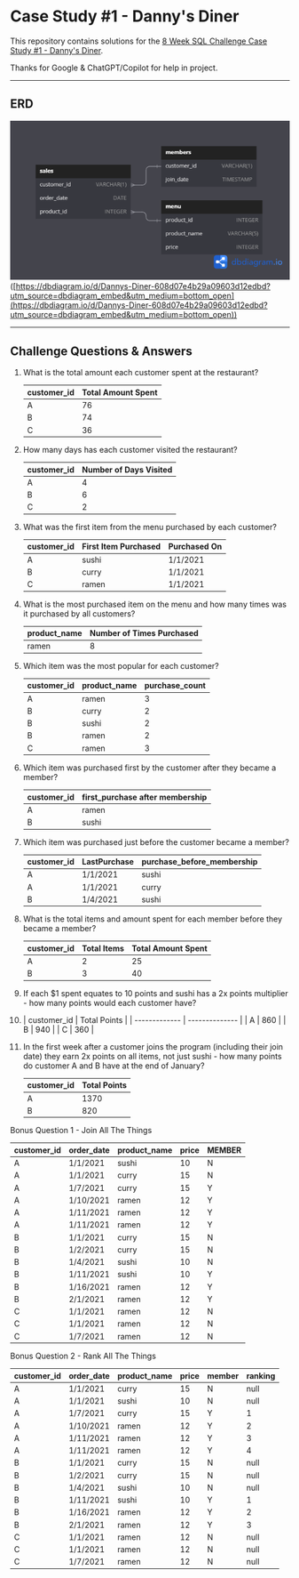 # Case Study #1 - Danny's Diner

This repository contains solutions for the [8 Week SQL Challenge Case Study #1 - Danny's Diner](https://8weeksqlchallenge.com/case-study-1/).

Thanks for Google & ChatGPT/Copilot for help in project.

---

## ERD

![ERD Diagram](ERD-C1.png)([https://dbdiagram.io/d/Dannys-Diner-608d07e4b29a09603d12edbd?utm_source=dbdiagram_embed&utm_medium=bottom_open](https://dbdiagram.io/d/Dannys-Diner-608d07e4b29a09603d12edbd?utm_source=dbdiagram_embed&utm_medium=bottom_open))

---

## Challenge Questions & Answers

1. What is the total amount each customer spent at the restaurant?


   | customer_id | Total Amount Spent |
   | ------------- | -------------------- |
   | A           | 76                 |
   | B           | 74                 |
   | C           | 36                 |
2. How many days has each customer visited the restaurant?


   | customer_id | Number of Days Visited |
   | ------------- | ------------------------ |
   | A           | 4                      |
   | B           | 6                      |
   | C           | 2                      |
3. What was the first item from the menu purchased by each customer?


   | customer_id | First Item Purchased | Purchased On |
   | ------------- | ---------------------- | -------------- |
   | A           | sushi                | 1/1/2021     |
   | B           | curry                | 1/1/2021     |
   | C           | ramen                | 1/1/2021     |
4. What is the most purchased item on the menu and how many times was it purchased by all customers?


   | product_name | Number of Times Purchased |
   | -------------- | --------------------------- |
   | ramen        | 8                         |
5. Which item was the most popular for each customer?


   | customer_id | product_name | purchase_count |
   | ------------- | -------------- | ---------------- |
   | A           | ramen        | 3              |
   | B           | curry        | 2              |
   | B           | sushi        | 2              |
   | B           | ramen        | 2              |
   | C           | ramen        | 3              |
6. Which item was purchased first by the customer after they became a member?


   | customer_id | first_purchase after membership |
   | ------------- | --------------------------------- |
   | A           | ramen                           |
   | B           | sushi                           |
7. Which item was purchased just before the customer became a member?


   | customer_id | LastPurchase | purchase_before_membership |
   | ------------- | -------------- | ---------------------------- |
   | A           | 1/1/2021     | sushi                      |
   | A           | 1/1/2021     | curry                      |
   | B           | 1/4/2021     | sushi                      |
8. What is the total items and amount spent for each member before they became a member?


   | customer_id | Total Items | Total Amount Spent |
   | ------------- | ------------- | -------------------- |
   | A           | 2           | 25                 |
   | B           | 3           | 40                 |
9. If each $1 spent equates to 10 points and sushi has a 2x points multiplier - how many points would each customer have?
10.  | customer_id | Total Points |
    | ------------- | -------------- |
    | A           | 860          |
    | B           | 940          |
    | C           | 360          |
11. In the first week after a customer joins the program (including their join date) they earn 2x points on all items, not just sushi - how many points do customer A and B have at the end of January?


    | customer_id | Total Points |
    | ------------- | -------------- |
    | A           | 1370         |
    | B           | 820          |

Bonus Question 1 - Join All The Things


| customer_id | order_date | product_name | price | MEMBER |
| ------------- | ------------ | -------------- | ------- | -------- |
| A           | 1/1/2021   | sushi        | 10    | N      |
| A           | 1/1/2021   | curry        | 15    | N      |
| A           | 1/7/2021   | curry        | 15    | Y      |
| A           | 1/10/2021  | ramen        | 12    | Y      |
| A           | 1/11/2021  | ramen        | 12    | Y      |
| A           | 1/11/2021  | ramen        | 12    | Y      |
| B           | 1/1/2021   | curry        | 15    | N      |
| B           | 1/2/2021   | curry        | 15    | N      |
| B           | 1/4/2021   | sushi        | 10    | N      |
| B           | 1/11/2021  | sushi        | 10    | Y      |
| B           | 1/16/2021  | ramen        | 12    | Y      |
| B           | 2/1/2021   | ramen        | 12    | Y      |
| C           | 1/1/2021   | ramen        | 12    | N      |
| C           | 1/1/2021   | ramen        | 12    | N      |
| C           | 1/7/2021   | ramen        | 12    | N      |

Bonus Question 2 - Rank All The Things


| customer_id | order_date | product_name | price | member | ranking |
| ------------- | ------------ | -------------- | ------- | -------- | --------- |
| A           | 1/1/2021   | curry        | 15    | N      | null    |
| A           | 1/1/2021   | sushi        | 10    | N      | null    |
| A           | 1/7/2021   | curry        | 15    | Y      | 1       |
| A           | 1/10/2021  | ramen        | 12    | Y      | 2       |
| A           | 1/11/2021  | ramen        | 12    | Y      | 3       |
| A           | 1/11/2021  | ramen        | 12    | Y      | 4       |
| B           | 1/1/2021   | curry        | 15    | N      | null    |
| B           | 1/2/2021   | curry        | 15    | N      | null    |
| B           | 1/4/2021   | sushi        | 10    | N      | null    |
| B           | 1/11/2021  | sushi        | 10    | Y      | 1       |
| B           | 1/16/2021  | ramen        | 12    | Y      | 2       |
| B           | 2/1/2021   | ramen        | 12    | Y      | 3       |
| C           | 1/1/2021   | ramen        | 12    | N      | null    |
| C           | 1/1/2021   | ramen        | 12    | N      | null    |
| C           | 1/7/2021   | ramen        | 12    | N      | null    |
